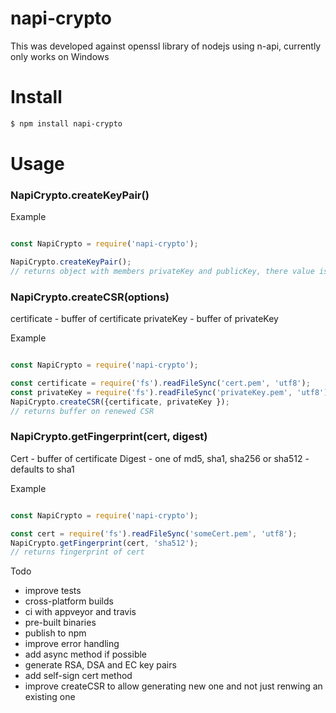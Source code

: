 # napi-crypto

This was developed against openssl library of nodejs using n-api, currently only works on Windows

# Install

```bash
$ npm install napi-crypto
```

# Usage

### NapiCrypto.createKeyPair()

Example

```js

const NapiCrypto = require('napi-crypto');

NapiCrypto.createKeyPair();
// returns object with members privateKey and publicKey, there value is a string
```

### NapiCrypto.createCSR(options)

certificate - buffer of certificate
privateKey - buffer of privateKey

Example

```js

const NapiCrypto = require('napi-crypto');

const certificate = require('fs').readFileSync('cert.pem', 'utf8');
const privateKey = require('fs').readFileSync('privateKey.pem', 'utf8');
NapiCrypto.createCSR({certificate, privateKey });
// returns buffer on renewed CSR
```

### NapiCrypto.getFingerprint(cert, digest)

Cert - buffer of certificate
Digest - one of md5, sha1, sha256 or sha512 - defaults to sha1


Example

```js

const NapiCrypto = require('napi-crypto');

const cert = require('fs').readFileSync('someCert.pem', 'utf8');
NapiCrypto.getFingerprint(cert, 'sha512');
// returns fingerprint of cert
```

Todo

* improve tests
* cross-platform builds
* ci with appveyor and travis
* pre-built binaries
* publish to npm
* improve error handling 
* add async method if possible
* generate RSA, DSA and EC key pairs
* add self-sign cert method
* improve createCSR to allow generating new one and not just renwing an existing one